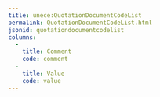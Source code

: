 ```yaml
---
title: unece:QuotationDocumentCodeList
permalink: QuotationDocumentCodeList.html
jsonid: quotationdocumentcodelist
columns:
  - 
    title: Comment
    code: comment
  - 
    title: Value
    code: value
---
```

